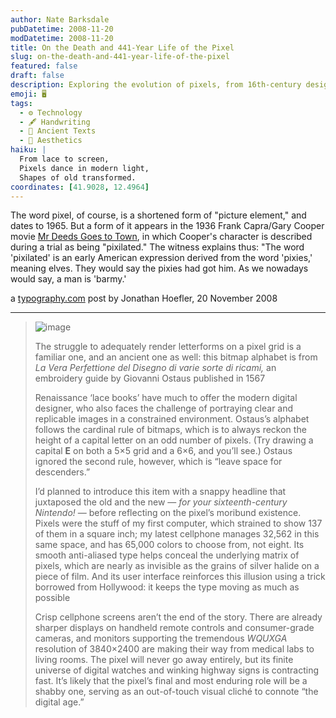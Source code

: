 ```yaml
---
author: Nate Barksdale
pubDatetime: 2008-11-20
modDatetime: 2008-11-20
title: On the Death and 441-Year Life of the Pixel
slug: on-the-death-and-441-year-life-of-the-pixel
featured: false
draft: false
description: Exploring the evolution of pixels, from 16th-century designs to modern displays.
emoji: 🖥️
tags:
  - ⚙️ Technology
  - 🖋️ Handwriting
  - 📜 Ancient Texts
  - 🎨 Aesthetics
haiku: |
  From lace to screen,  
  Pixels dance in modern light,  
  Shapes of old transformed.
coordinates: [41.9028, 12.4964]
---
```


The word pixel, of course, is a shortened form of "picture element," and dates to 1965. But a form of it appears in the 1936 Frank Capra/Gary Cooper movie [Mr Deeds Goes to Town](http://web.archive.org/web/20250125051104/https://www.imdb.com/title/tt0027996/), in which Cooper's character is described during a trial as being "pixilated." The witness explains thus: "The word 'pixilated' is an early American expression derived from the word 'pixies,' meaning elves. They would say the pixies had got him. As we nowadays would say, a man is 'barmy.'

a [typography.com](http://www.typography.com/ask/showBlog.php?blogID=153) post by Jonathan Hoefler, 20 November 2008

---

> ![image](http://culture-making.com/media/ostaus_210.jpg)
>
> The struggle to adequately render letterforms on a pixel grid is a familiar one, and an ancient one as well: this bitmap alphabet is from _La Vera Perfettione del Disegno di varie sorte di ricami,_ an embroidery guide by Giovanni Ostaus published in 1567
>
> Renaissance ‘lace books’ have much to offer the modern digital designer, who also faces the challenge of portraying clear and replicable images in a constrained environment. Ostaus’s alphabet follows the cardinal rule of bitmaps, which is to always reckon the height of a capital letter on an odd number of pixels. (Try drawing a capital **E** on both a 5×5 grid and a 6×6, and you’ll see.) Ostaus ignored the second rule, however, which is “leave space for descenders.”
>
> I’d planned to introduce this item with a snappy headline that juxtaposed the old and the new — _for your sixteenth-century Nintendo!_ — before reflecting on the pixel’s moribund existence. Pixels were the stuff of my first computer, which strained to show 137 of them in a square inch; my latest cellphone manages 32,562 in this same space, and has 65,000 colors to choose from, not eight. Its smooth anti-aliased type helps conceal the underlying matrix of pixels, which are nearly as invisible as the grains of silver halide on a piece of film. And its user interface reinforces this illusion using a trick borrowed from Hollywood: it keeps the type moving as much as possible
>
> Crisp cellphone screens aren’t the end of the story. There are already sharper displays on handheld remote controls and consumer-grade cameras, and monitors supporting the tremendous _WQUXGA_ resolution of 3840×2400 are making their way from medical labs to living rooms. The pixel will never go away entirely, but its finite universe of digital watches and winking highway signs is contracting fast. It’s likely that the pixel’s final and most enduring role will be a shabby one, serving as an out-of-touch visual cliché to connote “the digital age.”
